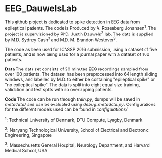 # EEG_DauwelsLab
This github project is dedicated to spike detection in EEG data from epileptical patients.
The code is Produced by A. Rosenberg Johansen<sup>1</sup>.
The project is supervisioned by PhD. Justin Dauwels<sup>2</sup> lab.
The data is supplied by M.D. Sydney Cash<sup>3</sup> and M.D. M. Brandon Westover<sup>3</sup>.

The code as been used for ICASSP 2016 submission, using a dataset of five patients, and is now being used for a journal paper with a dataset of 100 patients.

**Data**
The data set consists of 30 minutes EEG recordings sampled from over 100 patients.
The dataset has been preprocessed into 64 length sliding windows, and labelled by M.D. to either be containing "epileptical spike" or "no epileptical spike".
The data is split into eight equal size training, validation and test splits with no overlapping patients.

**Code**
The code can be run through *train.py*, dumps will be saved in *metadata/* and can be evaluated using *debug_metadata.py*. Configurations for the different models used can be found in *configurations/*

<sup>1</sup>: Technical University of Denmark, DTU Compute, Lyngby, Denmark

<sup>2</sup>: Nanyang Technological University, School of Electrical and Electronic Engineering, Singapore

<sup>3</sup>: Massechusetts General Hospital, Neurology Department, and Harvard Medical School, USA
